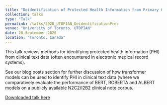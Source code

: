 ```yaml
---
title: "Deidentification of Protected Health Information from Primary Care Electronic Medical Records"
collection: talks
type: "Talk"
permalink: /talks/2020_UTOPIAN_DeidentificationPres
venue: "University of Toronto, UTOPIAN"
date: 28-September-2020
location: "Toronto, Canada"
---
```


This talk reviews methods for identifying protected health information (PHI) from clinical text data (often encountered in electronic medical record systems).

See our blog posts section for further discussion of how transformer models can be used to identify PHI in clinical text data (where we comparatively evaluate the performance of BERT, ROBERTA and ALBERT models on a publicly available N2C2/I2B2 clinical note corpus. 

[Downloaded talk here](../files/2020_UTOPIAN_DEIDpres.pdf)

